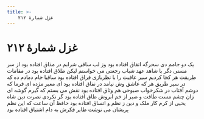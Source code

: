 ```yaml
---
title: >-
    غزل شمارهٔ ۲۱۲
---
```

# غزل شمارهٔ ۲۱۲

یک دو جامم دی سحرگه اتفاق افتاده بود
وز لب ساقی شرابم در مذاق افتاده بود
از سر مستی دگر با شاهد عهد شباب
رجعتی می خواستم لیکن طلاق افتاده بود
در مقامات طریقت هر کجا کردیم سیر
عافیت را با نظربازی فراق افتاده بود
ساقیا جام دمادم ده که در سیر طریق
هر که عاشق وش نیامد در نفاق افتاده بود
ای معبر مژده ای فرما که دوشم آفتاب
در شکرخواب صبوحی هم وثاق افتاده بود
نقش می بستم که گیرم گوشه ای زان چشم مست
طاقت و صبر از خم ابروش طاق افتاده بود
گر نکردی نصرت دین شاه یحیی از کرم
کار ملک و دین ز نظم و اتساق افتاده بود
حافظ آن ساعت که این نظم پریشان می نوشت
طایر فکرش به دام اشتیاق افتاده بود
